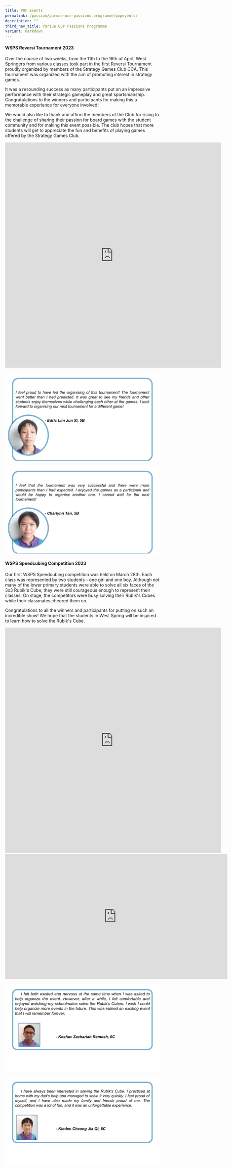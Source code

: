 ```yaml
---
title: POP Events
permalink: /passion/pursue-our-passions-programme/popevents/
description: ""
third_nav_title: Pursue Our Passions Programme
variant: markdown
---
```

#### WSPS Reversi Tournament 2023

Over the course of two weeks, from the 11th to the 18th of April, West Springers from various classes took part in the first Reversi Tournament proudly organized by members of the Strategy Games Club CCA. This tournament was organized with the aim of promoting interest in strategy games.

It was a resounding success as many participants put on an impressive performance with their strategic gameplay and great sportsmanship. Congratulations to the winners and participants for making this a memorable experience for everyone involved!

We would also like to thank and affirm the members of the Club for rising to the challenge of sharing their passion for board games with the student community and for making this event possible. The club hopes that more students will get to appreciate the fun and benefits of playing games offered by the Strategy Games Club.

<iframe src="https://docs.google.com/presentation/d/e/2PACX-1vQ5K5EXYJOEEs_t5AYcPi4vSagH9Oqn3PCvPgerhtGvoN9Uzc6T5pqGK5d9NJZ9DA/embed?start=false&amp;loop=false&amp;delayms=3000" frameborder="0" width="700" height="729" allowfullscreen="true"></iframe>

![](/images/POP/students'%20reflections%20(2).jpg)

![](/images/POP/students'%20reflections%20(3).jpg)
#### WSPS Speedcubing Competition 2023

Our first WSPS Speedcubing competition was held on March 28th. Each class was represented by two students - one girl and one boy. Although not many of the lower primary students were able to solve all six faces of the 3x3 Rubik's Cube, they were still courageous enough to represent their classes. On stage, the competitors were busy solving their Rubik's Cubes while their classmates cheered them on.

Congratulations to all the winners and participants for putting on such an incredible show! We hope that the students in West Spring will be inspired to learn how to solve the Rubik's Cube.

<iframe allowfullscreen="true" height="729" width="700" frameborder="0" src="https://docs.google.com/presentation/d/e/2PACX-1vTy25IXrV_EEExJN4qgVY3XZOGTlPDwFWFRqkfpbBdGkCdsfGT3q4WSAMAmKQjPeg/embed?start=false&amp;loop=false&amp;delayms=3000"></iframe>

<iframe title="Speedcubing.mp4" allow="autoplay; fullscreen; picture-in-picture; clipboard-write" frameborder="0" height="405" width="720" src="https://player.vimeo.com/video/813444775?badge=0&amp;autopause=0&amp;player_id=0&amp;app_id=58479"></iframe>
<p></p>

![](/images/POP/updated%20speedcubing%20reflection%201.jpg)

![](/images/POP/updated%20speedcubing%20reflection%202.jpg)